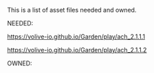 This is a list of asset files needed and owned.

NEEDED:

https://volive-io.github.io/Garden/play/ach_2.1.1.1

https://volive-io.github.io/Garden/play/ach_2.1.1.2

OWNED:
